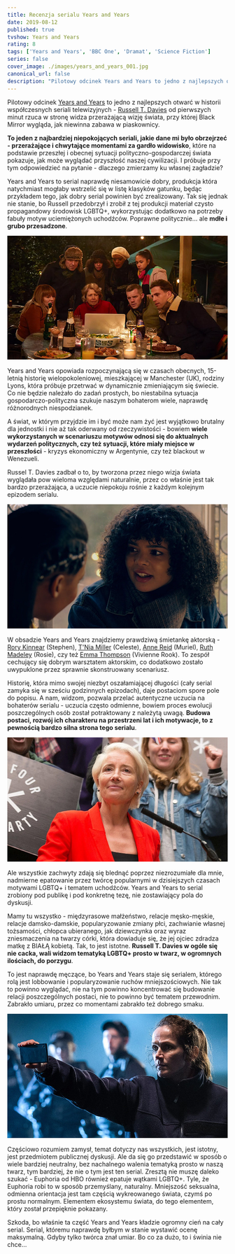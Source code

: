 ```yaml
---
title: Recenzja serialu Years and Years
date: 2019-08-12
published: true
tvshow: Years and Years
rating: 8
tags: ['Years and Years', 'BBC One', 'Dramat', 'Science Fiction']
series: false
cover_image: ./images/years_and_years_001.jpg
canonical_url: false
description: "Pilotowy odcinek Years and Years to jedno z najlepszych otwarć w historii współczesnych seriali telewizyjnych - Russell T. Davies od pierwszych minut rzuca w stronę widza przerażającą wizję świata, przy której Black Mirror wygląda, jak niewinna zabawa w piaskownicy."
---
```


Pilotowy odcinek [Years and Years](https://www.imdb.com/title/tt8694364/) to jedno z najlepszych otwarć w historii współczesnych seriali telewizyjnych - [Russell T. Davies](https://www.imdb.com/name/nm0203961/) od pierwszych minut rzuca w stronę widza przerażającą wizję świata, przy której Black Mirror wygląda, jak niewinna zabawa w piaskownicy.

**To jeden z najbardziej niepokojących seriali, jakie dane mi było obrzejrzeć - przerażające i chwytające momentami za gardło widowisko**, które na podstawie przeszłej i obecnej sytuacji polityczno-gospodarczej świata pokazuje, jak może wyglądać przyszłość naszej cywilizacji. I próbuje przy tym odpowiedzieć na pytanie - dlaczego zmierzamy ku własnej zagładzie?

Years and Years to serial naprawdę niesamowicie dobry, produkcja która natychmiast mogłaby wstrzelić się w listę klasyków gatunku, będąc przykładem tego, jak dobry serial powinien być zrealizowany. Tak się jednak nie stanie, bo Russell przedobrzył i zrobił z tej produkcji materiał czysto propagandowy środowisk LGBTQ+, wykorzystując dodatkowo na potrzeby fabuły motyw uciemiężonych uchodźców. Poprawne politycznie... ale **mdłe i grubo przesadzone**.

![Image](./images/years_and_years_002.jpg)

Years and Years opowiada rozpoczynającą się w czasach obecnych, 15-letnią historię wielopokoleniowej, mieszkającej w Manchester (UK), rodziny Lyons, która próbuje przetrwać w dynamicznie zmieniającym się świecie. Co nie będzie należało do zadań prostych, bo niestabilna sytuacja gospodarczo-polityczna szukuje naszym bohaterom wiele, naprawdę różnorodnych niespodzianek.

A świat, w którym przyjdzie im i być może nam żyć jest wyjątkowo brutalny dla jednostki i nie aż tak oderwany od rzeczywistości - bowiem **wiele wykorzystanych w scenariuszu motywów odnosi się do aktualnych wydarzeń politycznych, czy też sytuacji, które miały miejsce w przeszłości** - kryzys ekonomiczny w Argentynie, czy też blackout w Wenezueli.

Russel T. Davies zadbał o to, by tworzona przez niego wizja świata wyglądała pow wieloma względami naturalnie, przez co właśnie jest tak bardzo przerażająca, a uczucie niepokoju rośnie z każdym kolejnym epizodem serialu.

![Image](./images/years_and_years_003.jpg)

W obsadzie Years and Years znajdziemy prawdziwą śmietankę aktorską - [Rory Kinnear](https://www.imdb.com/name/nm1239499/) (Stephen), [T'Nia Miller](https://www.imdb.com/name/nm2761963/) (Celeste), [Anne Reid](https://www.imdb.com/name/nm0717176/) (Muriel), [Ruth Madeley](https://www.imdb.com/name/nm3978118/) (Rosie), czy też [Emma Thompson](https://www.imdb.com/name/nm0000668/) (Vivienne Rook). To zespół cechujący się dobrym warsztatem aktorskim, co dodatkowo zostało uwypuklone przez sprawnie skonstruowany scenariusz.

Historię, która mimo swojej niezbyt oszałamiającej długości (cały serial zamyka się w sześciu godzinnych epizodach), daje postaciom spore pole do popisu. A nam, widzom, pozwala przelać autentyczne uczucia na bohaterów serialu - uczucia często odmienne, bowiem proces ewolucji poszczególnych osób został potraktowany z należytą uwagą. **Budowa postaci, rozwój ich charakteru na przestrzeni lat i ich motywacje, to z pewnością bardzo silna strona tego serialu**.

![Image](./images/years_and_years_004.jpg)

Ale wszystkie zachwyty zdają się blednąć poprzez niezrozumiałe dla mnie, nadmierne epatowanie przez twórcę popularnymi w dzisiejszych czasach motywami LGBTQ+ i tematem uchodźców. Years and Years to serial zrobiony pod publikę i pod konkretnę tezę, nie zostawiający pola do dyskusji.

Mamy tu wszystko - międzyrasowe małżeństwo, relacje męsko-męskie, relacje damsko-damskie, popularyzowanie zmiany płci, zachwianie własnej tożsamości, chłopca ubieranego, jak dziewczynka oraz wyraz zniesmaczenia na twarzy córki, która dowiaduje się, że jej ojciec zdradza matkę z BIAŁĄ kobietą. Tak, to jest istotne. **Russell T. Davies w ogóle się nie cacka, wali widzom tematyką LGBTQ+ prosto w twarz, w ogromnych ilościach, do porzygu**.

To jest naprawdę męczące, bo Years and Years staje się serialem, którego rolą jest lobbowanie i popularyzowanie ruchów mniejszościowych. Nie tak to powinno wyglądać, nie na tym powinno koncentrować się budowanie relacji poszczególnych postaci, nie to powinno być tematem przewodnim. Zabrakło umiaru, przez co momentami zabrakło też dobrego smaku.

![Image](./images/years_and_years_005.jpg)

Częściowo rozumiem zamysł, temat dotyczy nas wszystkich, jest istotny, jest przedmiotem publicznej dyskusji. Ale da się go przedstawić w sposób o wiele bardziej neutralny, bez nachalnego walenia tematyką prosto w naszą twarz, tym bardziej, że nie o tym jest ten serial. Zresztą nie muszę daleko szukać - Euphoria od HBO również epatuje wątkami LGBTQ+. Tyle, że Euphoria robi to w sposób przemyślany, naturalny. Mniejszość seksualna, odmienna orientacja jest tam częścią wykreowanego świata, czymś po prostu normalnym. Elementem ekosystemu świata, do tego elementem, który został przepięknie pokazany.

Szkoda, bo właśnie ta część Years and Years kładzie ogromny cień na cały serial. Serial, któremu naprawdę byłbym w stanie wystawić ocenę maksymalną. Gdyby tylko twórca znał umiar. Bo co za dużo, to i świnia nie chce...